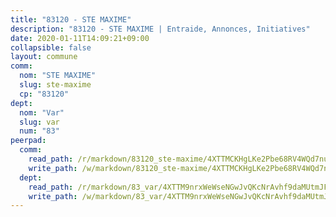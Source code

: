 ```yaml
---
title: "83120 - STE MAXIME"
description: "83120 - STE MAXIME | Entraide, Annonces, Initiatives"
date: 2020-01-11T14:09:21+09:00
collapsible: false
layout: commune
comm:
  nom: "STE MAXIME"
  slug: ste-maxime
  cp: "83120"
dept:
  nom: "Var"
  slug: var
  num: "83"
peerpad:
  comm:
    read_path: /r/markdown/83120_ste-maxime/4XTTMCKHgLKe2Pbe68RV4WQd7nu5gAGMAxq36AkHwKXrsf6LP
    write_path: /w/markdown/83120_ste-maxime/4XTTMCKHgLKe2Pbe68RV4WQd7nu5gAGMAxq36AkHwKXrsf6LP-K3TgUZS75d9qPi49toLZWVRtidaLitauRYT2PDRupd66J1VAPAHXz6oFcj8rMiMgYzVT68HfR6zwMCPiqTpV4ee8WEZjSxnYX5YaVf9LnvN7fG9sqNC1KhwHn4FbSmh1RB41QEGP
  dept:
    read_path: /r/markdown/83_var/4XTTM9nrxWeWseNGwJvQKcNrAvhf9daMUtmJFyuTCRVRxiQhJ
    write_path: /w/markdown/83_var/4XTTM9nrxWeWseNGwJvQKcNrAvhf9daMUtmJFyuTCRVRxiQhJ-K3TgTkbV5EeE5ztheh8tn4MGBxq8r8BVQdiSVrn3rAQKUfBUzy1SpnL7kiXYD24VhE1ooCba4S1a12268DXaVL5Dh1W3oDQu8Yj58kjUk3PAVaf4GwZWkisJBFW5Z6TWnf5Ads7a
---
```


